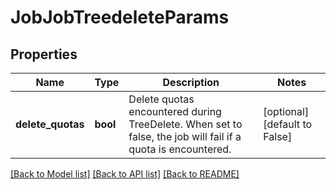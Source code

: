 # JobJobTreedeleteParams

## Properties
Name | Type | Description | Notes
------------ | ------------- | ------------- | -------------
**delete_quotas** | **bool** | Delete quotas encountered during TreeDelete. When set to false, the job will fail if a quota is encountered. | [optional] [default to False]

[[Back to Model list]](../README.md#documentation-for-models) [[Back to API list]](../README.md#documentation-for-api-endpoints) [[Back to README]](../README.md)


